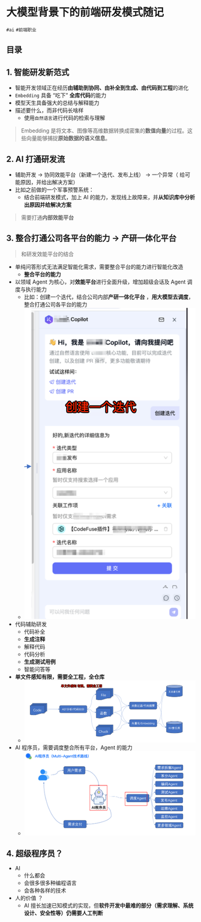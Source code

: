 
# 大模型背景下的前端研发模式随记

`#ai` `#前端职业` 


## 目录
<!-- toc -->
 ## 1. 智能研发新范式 

- 智能开发领域正在经历**由辅助到协同、由补全到生成、由代码到工程**的进化
- `Embedding` 具备 “吃下” **全库代码**的能力
- 模型天生具备强大的总结与解释能力
- 描述要什么，而非代码长啥样
	- 使用`自然语言`进行代码的检索与理解

>  Embedding 是将文本、图像等高维数据转换成密集的**数值向量**的过程。这些向量能够捕捉**原始数据的语义信息**。

## 2. AI 打通研发流

- 辅助开发 → 协同效能平台（新建一个迭代、发布上线） → 一个异常（ 给可能原因，并给出解决方案）
- 比如之前做的一个军事预警系统：
	- 结合前端研发模式，加上 AI 的能力，发现线上故障来，并**从知识库中分析出原因并给解决方案**

>  需要打通**内部效能平台**

## 3. 整合打通公司各平台的能力  →  产研一体化平台

> 和研发效能平台的结合

- 单纯问答形式无法满足智能化需求，需要整合平台的能力进行智能化改造
	- **整合平台的能力**
- 以领域 Agent 为核心，对**效能平台**进行全面升级，增加超级会话及 Agent 调度与执行能力
	- 比如：创建一个迭代，结合公司内部**产研一体化平台** ，**用大模型去调度**，整合打通公司各平台的能力
	- ![图片&文件](./files/20241215.png)
- 代码辅助研发
	- 代码补全
	- **生成注释**
	- 解释代码
	- 代码分析
	- **生成测试用例**
	- 智能问答等
- **单文件感知有限，需要全工程，全仓库**
	- ![图片&文件](./files/20241215-1.png)
- AI 程序员，需要调度整合所有平台，Agent 的能力
	- ![图片&文件](./files/20241215-2.png)

## 4. 超级程序员？

-  AI 
	- 什么都会
	- 会很多很多种编程语言
	- 会各种各样的技术
- 人的价值 ？ 
	-  AI 擅长加速已知模式的实现，但**软件开发中最难的部分（需求理解、系统设计、安全性等）仍需要人工判断**


